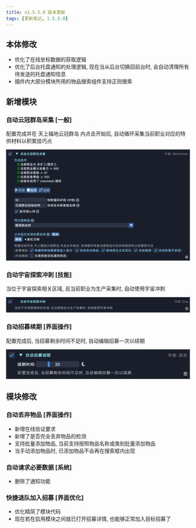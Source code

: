 ```yaml
---
title: v1.5.5.0 版本更新
tags: [更新笔记, 1.5.5.0]
---
```


## 本体修改

- 优化了在线坐标数据的获取逻辑
- 优化了后台托盘通知的处理逻辑, 现在当从后台切换回前台时, 会自动清理所有待发送的托盘通知信息
- 插件内大部分模块所用的物品搜索组件支持正则搜索

## 新增模块

### 自动云冠群岛采集 [一般]

配置完成并在 天上福地云冠群岛 内点击开始后, 自动循环采集当前职业对应的特供材料以积累技巧点

![AutoGatherDiadem](/assets/Changelog/1.5.5.0/AutoGatherDiadem.png)

### 自动宇宙探索冲刺 [技能]

当位于宇宙探索相关区域, 且当前职业为生产采集时, 自动使用宇宙冲刺

![AutoStellarSprint](/assets/Changelog/1.5.5.0/AutoStellarSprint.png)

### 自动招募续期 [界面操作]

配置完成后, 当招募剩余时间不足时, 自动编辑招募一次以续期

![AutoRenewRecruitment](/assets/Changelog/1.5.5.0/AutoRenewRecruitment.png)

## 模块修改

### 自动丢弃物品 [界面操作]

- 新增在线验证要求
- 新增了是否完全丢弃物品的检测
- 支持批量添加物品, 当前支持按照物品名称或类别批量添加物品
- 当手动添加物品时, 已添加物品不会再在搜索框内出现

### 自动请求必要数据 [系统]

- 删除了通知功能

### 快捷退队加入招募 [界面优化]

- 优化精简了模块代码
- 现在若在启用模块之间就已打开招募详情, 也能够正常加入目标招募了